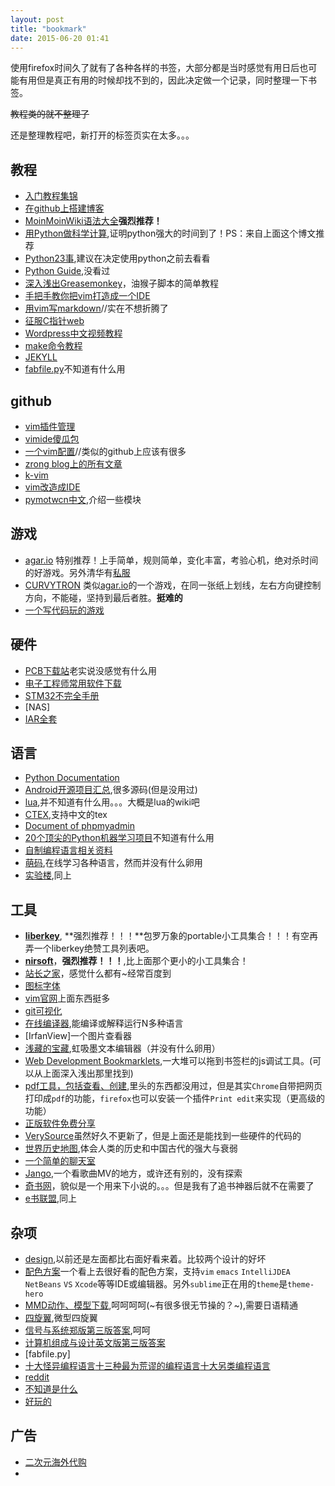 ```yaml
---
layout: post
title: "bookmark"
date: 2015-06-20 01:41
---
```


使用firefox时间久了就有了各种各样的书签，大部分都是当时感觉有用日后也可能有用但是真正有用的时候却找不到的，因此决定做一个记录，同时整理一下书签。

~~教程类的就不整理了~~ 

还是整理教程吧，新打开的标签页实在太多。。。
<!-- more -->
## 教程
* [入门教程集锦](http://www.iplaysoft.com/learn-programming-resource.html)
* [在github上搭建博客](http://www.ruanyifeng.com/blog/2012/08/blogging_with_jekyll.html)
* [MoinMoinWiki语法大全](http://www.ossxp.com/HelpCenter/00020_MoinMoin/00020_%E8%AF%AD%E6%B3%95%E5%A4%A7%E5%85%A8)**强烈推荐！** 
* [用Python做科学计算](http://sebug.net/paper/books/scipydoc/),证明python强大的时间到了！PS：来自上面这个博文推荐
* [Python23事](http://www.cnblogs.com/yuxc/archive/2011/03/24/2029786.html),建议在决定使用python之前去看看
* [Python Guide](http://python-guide.readthedocs.org/en/latest/),没看过
* [深入浅出Greasemonkey](http://dig.leiqing.net/)，油猴子脚本的简单教程
* [手把手教你把vim打造成一个IDE](http://blog.csdn.net/wooin/article/details/1858917)
* [用vim写markdown](http://www.furion.info/580.html)//实在不想折腾了
* [征服C指针web](http://avnpc.com/pages/c-pointer)
* [Wordpress中文视频教程](http://www.iplaysoft.com/wordpress-tutorial-video.html)
* [make命令教程](http://www.ruanyifeng.com/blog/2015/02/make.html)
* [JEKYLL](http://jekyll.bootcss.com/)
* [fabfile.py](http://segmentfault.com/a/1190000000494159)不知道有什么用
## github
* [vim插件管理](https://github.com/gmarik/Vundle.vim)
* [vimide傻瓜包](https://code.google.com/p/vimide/)
* [一个vim配置](https://github.com/AlloVince/vim-of-allovince)//类似的github上应该有很多
* [zrong blog上的所有文章](https://github.com/zrong/blog)
* [k-vim](https://github.com/wklken/k-vim)
* [vim改造成IDE](http://www.cnblogs.com/zhangsf/archive/2013/06/13/3134409.html)
* [pymotwcn中文](https://code.google.com/p/pymotwcn/),介绍一些模块

## 游戏
* [agar.io](http://agar.io/) 特别推荐！上手简单，规则简单，变化丰富，考验心机，绝对杀时间的好游戏。另外清华有[私服](http://fxia.me/agar/)
* [CURVYTRON](http://www.curvytron.com/#/) 类似[agar.io](http://agar.io/)的一个游戏，在同一张纸上划线，左右方向键控制方向，不能碰，坚持到最后者胜。**挺难的**
* [一个写代码玩的游戏](http://codecombat.com/play/forest)

## 硬件
* [PCB下载站](http://www.pcbdown.com/)老实说没感觉有什么用
* [电子工程师常用软件下载](http://dl.21ic.com/)
* [STM32不完全手册](http://www.openedv.com/posts/list/250.htm)
* [NAS]
* [IAR全套](http://pan.baidu.com/s/1kTgeS4J#path=%252FIAR%2520System%252FEWARM%252F%25E5%25AE%2589%25E8%25A3%2585%25E5%258C%2585)

## 语言
* [Python Documentation](https://docs.python.org/2/contents.html)
* [Android开源项目汇总](https://github.com/Trinea/android-open-project),很多源码(但是没用过)
* [lua](http://lua-users.org/wiki/),并不知道有什么用。。。大概是lua的wiki吧
* [CTEX](http://www.ctex.org/HomePage),支持中文的tex
* [Document of phpmyadmin](http://phpmyadmin.readthedocs.org/en/latest/)
* [20个顶尖的Python机器学习项目](http://blog.itmark.net/posts/Machine_Learning_Python_language_20_github.html)不知道有什么用
* [自制编程语言相关资料](http://avnpc.com/pages/devlang)
* [萌码](http://www.mengma.com/),在线学习各种语言，然而并没有什么卵用
* [实验楼](www.shiyanlou.com/),同上

## 工具
* [**liberkey**](http://www.liberkey.com), **强烈推荐！！！**包罗万象的portable小工具集合！！！有空再弄一个liberkey绝赞工具列表吧。
* [**nirsoft**](http://www.nirsoft.net/)，**强烈推荐！！！**,比上面那个更小的小工具集合！
* [站长之家](http://www.chinaz.com/)，感觉什么都有~经常百度到
* [图标字体](http://www.bootcss.com/p/font-awesome/)
* [vim官网](http://www.vim.org/index.php)上面东西挺多
* [git可视化](https://code.google.com/p/tortoisegit/)
* [在线编译器](http://ideone.com/),能编译或解释运行N多种语言
* [IrfanView]一个图片查看器
* [浅藏的宝藏](http://nullice.com/),虹吸墨文本编辑器（并没有什么卵用）
* [Web Development Bookmarklets](https://www.squarefree.com/bookmarklets/webdevel.html),一大堆可以拖到书签栏的js调试工具。(可以从上面深入浅出那里找到)
* [pdf工具，包括查看、创建](http://blog.sina.com.cn/s/blog_46dac66f010002a8.html),里头的东西都没用过，但是其实`Chrome`自带把网页打印成`pdf`的功能，`firefox`也可以安装一个插件`Print edit`来实现（更高级的功能）
* [正版软件免费分享](http://www.safecn.net/category/software)
* [VerySource](http://www.verysource.com/)虽然好久不更新了，但是上面还是能找到一些硬件的代码的
* [世界历史地图](http://x768.com/w/main.zh),体会人类的历史和中国古代的强大与衰弱
* [一个简单的聊天室](http://drrr.com/)
* [Jango](http://www.jango.com),一个看歌曲MV的地方，或许还有别的，没有探索
* [奇书网](http://www.qisuu.com/)，貌似是一个用来下小说的。。。但是我有了追书神器后就不在需要了
* [e书联盟](http://www.book118.com/),同上

## 杂项
* [design](http://desinion.com/),以前还是左面都比右面好看来着。比较两个设计的好坏
* [配色方案](http://ethanschoonover.com/solarized)一个看上去很好看的配色方案，支持`vim` `emacs` `IntelliJDEA` `NetBeans` `VS` `Xcode`等等IDE或编辑器。另外`sublime`正在用的`theme`是`theme-hero`
* [MMD动作、模型下载](https://bowlroll.net/file/index),呵呵呵呵(~有很多很无节操的？~),需要日语精通
* [四旋翼](http://www.crazepony.com/),微型四旋翼
* [信号与系统郑版第三版答案](http://download.csdn.net/detail/u010568237/6444073),呵呵
* [计算机组成与设计英文版第三版答案](http://www.doc88.com/p-785674232867.html)
* [fabfile.py]
* [十大怪异编程语言](http://news.mydrivers.com/1/286/286668.htm)[十三种最为荒谬的编程语言](http://news.mydrivers.com/1/190/190926.htm)[十大另类编程语言](http://www.matrix67.com/blog/archives/253)
* [reddit](http://www.reddit.com/)
* [不知道是什么](http://stabyourself.net/nottetris2/)
* [好玩的](http://www.dayanzai.me/morphvox-pro.html)
## 广告
* [二次元海外代购](http://www.masadora.net/)
* 